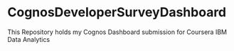 # CognosDeveloperSurveyDashboard
This Repository holds my Cognos Dashboard submission for Coursera IBM Data Analytics

